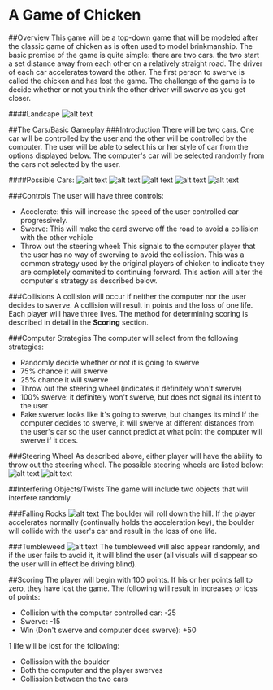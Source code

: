 # A Game of Chicken
##Overview
This game will be a top-down game that will be modeled after the classic game of chicken as is often used to model brinkmanship.
The basic premise of the game is quite simple: there are two cars. the two start a set distance away from each other on a relatively straight road. The driver of each car accelerates toward the other. The first person to swerve is called the chicken and has lost the game.
The challenge of the game is to decide whether or not you think the other driver will swerve as you get closer.

####Landcape
![alt text](http://octodex.github.com/usc-spring2013-csci102/Images/Landscape.png "Landscape")

##The Cars/Basic Gameplay
###Introduction
There will be two cars. One car will be controlled by the user and the other will be controlled by the computer. The user will be able to select his or her style of car from the options displayed below. The computer's car will be selected randomly from the cars not selected by the user.

####Possible Cars:
![alt text](http://octodex.github.com/usc-spring2013-csci102/game_jacobtuc/Images/Car1.png "Car 1")
![alt text](http://octodex.github.com/usc-spring2013-csci102/game_jacobtuc/Images/Car2.png "Car 2")
![alt text](http://octodex.github.com/usc-spring2013-csci102/game_jacobtuc/Images/Car3.png "Car 3")
![alt text](http://octodex.github.com/usc-spring2013-csci102/game_jacobtuc/Images/Car4.png "Car 4")
![alt text](http://octodex.github.com/usc-spring2013-csci102/game_jacobtuc/Images/Car5.png "Car 5")

###Controls
The user will have three controls:
* Accelerate: this will increase the speed of the user controlled car progressively.
* Swerve: This will make the card swerve off the road to avoid a collision with the other vehicle
* Throw out the steering wheel: This signals to the computer player that the user has no way of swerving to avoid the collission. This was a common strategy used by the original players of chicken to indicate they are completely commited to continuing forward. This action will alter the computer's strategy as described below.

###Collisions
A collision will occur if neither the computer nor the user decides to swerve. A collision will result in points and the loss of one life. Each player will have three lives. The method for determining scoring is described in detail in the **Scoring** section.

###Computer Strategies
The computer will select from the following strategies:
* Randomly decide whether or not it is going to swerve
* 75% chance it will swerve
* 25% chance it will swerve
* Throw out the steering wheel (indicates it definitely won't swerve)
* 100% swerve: it definitely won't swerve, but does not signal its intent to the user
* Fake swerve: looks like it's going to swerve, but changes its mind
If the computer decides to swerve, it will swerve at different distances from the user's car so the user cannot predict at what point the computer will swerve if it does.

###Steering Wheel
As described above, either player will have the ability to throw out the steering wheel. The possible steering wheels are listed below:
![alt text](http://octodex.github.com/usc-spring2013-csci102/game_jacobtuc/Images/SW1.png "Steering Wheel 1")
![alt text](http://octodex.github.com/usc-spring2013-csci102/game_jacobtuc/Images/SW2.png "Steering Wheel 2")

##Interfering Objects/Twists
The game will include two objects that will interfere randomly.

###Falling Rocks
![alt text](http://octodex.github.com/usc-spring2013-csci102/game_jacobtuc/Images/Boulder.png "Boulder")
The boulder will roll down the hill. If the player accelerates normally (continually holds the acceleration key), the boulder will collide with the user's car and result in the loss of one life.

###Tumbleweed
![alt text](http://octodex.github.com/usc-spring2013-csci102/game_jacobtuc/Images/TumbleWeed.png "Tumbleweed")
The tumbleweed will also appear randomly, and if the user fails to avoid it, it will blind the user (all visuals will disappear so the user will in effect be driving blind).

##Scoring
The player will begin with 100 points. If his or her points fall to zero, they have lost the game. The following will result in increases or loss of points:
* Collision with the computer controlled car: -25
* Swerve: -15
* Win (Don't swerve and computer does swerve): +50

1 life will be lost for the following:
* Collission with the boulder
* Both the computer and the player swerves
* Collission between the two cars

